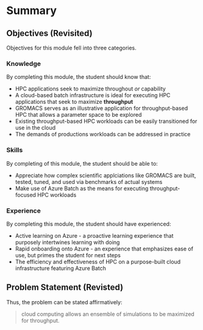 # Summary

## Objectives (Revisited)

Objectives for this module fell into three categories.

### Knowledge

By completing this module, the student should know that:

- HPC applications seek to maximize throughout _or_ capability  
- A cloud-based batch infrastructure is ideal for executing HPC applications that seek to maximize **throughput**
- GROMACS serves as an illustrative application for throughput-based HPC that allows a parameter space to be explored 
- Existing throughput-based HPC workloads can be easily transitioned for use in the cloud 
- The demands of productions workloads can be addressed in practice 

### Skills

By completing of this module, the student should be able to:

- Appreciate how complex scientific applciations like GROMACS are built, tested, tuned, and used via benchmarks of actual systems 
- Make use of Azure Batch as the means for executing throughput-focused HPC workloads 

### Experience

By completing this module, the student should have experienced:

- Active learning on Azure - a proactive learning experience that purposely intertwines learning with doing 
- Rapid onboarding onto Azure - an experience that emphasizes ease of use, but primes the student for next steps  
- The efficiency and effectiveness of HPC on a purpose-built cloud infrastructure featuring Azure Batch 

## Problem Statement (Revisted)

Thus, the problem can be stated affirmatively:

> cloud computing allows an ensemble of simulations to be maximized for throughput.